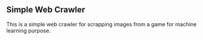 ## Simple Web Crawler

This is a simple web crawler for scrapping images from a game for machine learning purpose.

